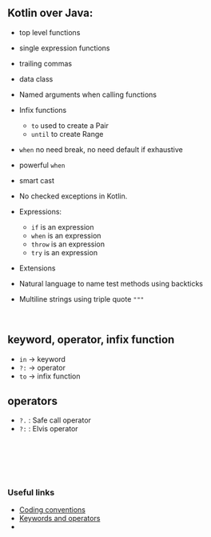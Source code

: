 ## Kotlin over Java:

* top level functions
* single expression functions
* trailing commas
* data class
* Named arguments when calling functions
* Infix functions
  * `to` used to create a Pair
  * `until` to create Range

* `when` no need break, no need default if exhaustive
* powerful `when`
* smart cast
* No checked exceptions in Kotlin.
* Expressions:
    * `if` is an expression
    * `when` is an expression
    * `throw` is an expression
    * `try` is an expression

* Extensions

* Natural language to name test methods using backticks

* Multiline strings using triple quote `"""`

&nbsp;

## keyword, operator, infix function
* `in` -> keyword
* `?:` -> operator
* `to` -> infix function

## operators
* `?.` : Safe call operator
* `?:` : Elvis operator

&nbsp;

&nbsp;
----
### Useful links ###
* [Coding conventions](https://kotlinlang.org/docs/coding-conventions.html)
* [Keywords and operators](https://kotlinlang.org/docs/keyword-reference.html)
* []()